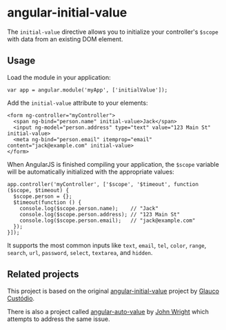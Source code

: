 angular-initial-value
=====================

The `initial-value` directive allows you to initialize your controller's `$scope` with data from an existing DOM element.

Usage
-----

Load the module in your application:

    var app = angular.module('myApp', ['initialValue']);

Add the `initial-value` attribute to your elements:

    <form ng-controller="myController">
      <span ng-bind="person.name" initial-value>Jack</span>
      <input ng-model="person.address" type="text" value="123 Main St" initial-value>
      <meta ng-bind="person.email" itemprop="email" content="jack@example.com" initial-value>
    </form>
    
When AngularJS is finished compiling your application, the `$scope` variable will be automatically initialized with the appropriate values:

    app.controller('myController', ['$scope', '$timeout', function ($scope, $timeout) {
      $scope.person = {};
      $timeout(function () {
        console.log($scope.person.name);    // "Jack"
        console.log($scope.person.address); // "123 Main St"
        console.log($scope.person.email);   // "jack@example.com"
      });
    }]);

It supports the most common inputs like `text`, `email`, `tel`, `color`, `range`, `search`, `url`, `password`, `select`, `textarea`, and `hidden`.

Related projects
----------------

This project is based on the original [angular-initial-value](https://github.com/glaucocustodio/angular-initial-value) project by [Glauco Custódio](https://github.com/glaucocustodio).

There is also a project called [angular-auto-value](https://github.com/johngeorgewright/angular-auto-value) by [John Wright](https://github.com/johngeorgewright) which attempts to address the same issue.
